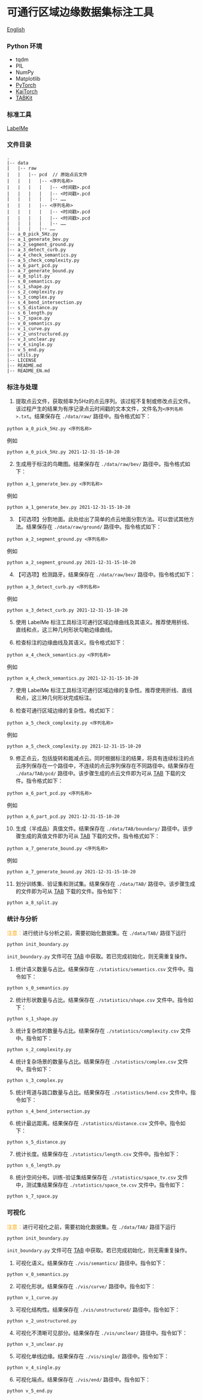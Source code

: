 # 可通行区域边缘数据集标注工具

[English](README_EN.md)

### Python 环境
- tqdm
- PIL
- NumPy
- Matplotlib
- [PyTorch](https://pytorch.org)
- [KaiTorch](https://github.com/kaiopen/kaitorch)
- [TABKit](https://github.com/kaiopen/tab_kit)

### 标准工具
[LabelMe](https://github.com/labelmeai/labelme)

### 文件目录
```
.
|-- data
|   |-- raw
|   |   |-- pcd  // 原始点云文件
|   |   |   |-- <序列名称>
|   |   |   |   |-- <时间戳>.pcd
|   |   |   |   |-- <时间戳>.pcd
|   |   |   |   |-- ……
|   |   |   |-- <序列名称>
|   |   |   |   |-- <时间戳>.pcd
|   |   |   |   |-- <时间戳>.pcd
|   |   |   |   |-- ……
|   |   |   |-- ……
|-- a_0_pick_5Hz.py
|-- a_1_generate_bev.py
|-- a_2_segment_ground.py
|-- a_3_detect_curb.py
|-- a_4_check_semantics.py
|-- a_5_check_complexity.py
|-- a_6_part_pcd.py
|-- a_7_generate_bound.py
|-- a_8_split.py
|-- s_0_semantics.py
|-- s_1_shape.py
|-- s_2_complexity.py
|-- s_3_complex.py
|-- s_4_bend_intersection.py
|-- s_5_distance.py
|-- s_6_length.py
|-- s_7_space.py
|-- v_0_semantics.py
|-- v_1_curve.py
|-- v_2_unstructured.py
|-- v_3_unclear.py
|-- v_4_single.py
|-- v_5_end.py
|-- utils.py
|-- LICENSE
|-- README.md
|-- README_EN.md
```

### 标注与处理
1. 提取点云文件，获取频率为5Hz的点云序列。该过程不复制或修改点云文件。该过程产生的结果为有序记录点云时间戳的文本文件，文件名为`<序列名称>.txt`。结果保存在 `./data/raw/` 路径中。指令格式如下：
```
python a_0_pick_5Hz.py <序列名称>
```
例如
```shell
python a_0_pick_5Hz.py 2021-12-31-15-10-20
```

2. 生成用于标注的鸟瞰图。结果保存在 `./data/raw/bev/` 路径中。指令格式如下：
```
python a_1_generate_bev.py <序列名称>
```
例如
```shell
python a_1_generate_bev.py 2021-12-31-15-10-20
```

3. 【可选项】分割地面。此处给出了简单的点云地面分割方法。可以尝试其他方法。结果保存在 `./data/raw/ground/` 路径中。指令格式如下：
```
python a_2_segment_ground.py <序列名称>
```
例如
```shell
python a_2_segment_ground.py 2021-12-31-15-10-20
```

4. 【可选项】检测路牙。结果保存在 `./data/raw/bev/` 路径中。指令格式如下：
```
python a_3_detect_curb.py <序列名称>
```
例如
```shell
python a_3_detect_curb.py 2021-12-31-15-10-20
```

5. 使用 LabelMe 标注工具标注可通行区域边缘曲线及其语义。推荐使用折线、直线和点，这三种几何形状勾勒边缘曲线。

6. 检查标注的边缘曲线及其语义。指令格式如下：
```
python a_4_check_semantics.py <序列名称>
```
例如
```shell
python a_4_check_semantics.py 2021-12-31-15-10-20
```

7. 使用 LabelMe 标注工具标注可通行区域边缘的复杂性。推荐使用折线、直线和点，这三种几何形状完成标注。

8. 检查可通行区域边缘的复杂性。格式如下：
```
python a_5_check_complexity.py <序列名称>
```
例如
```shell
python a_5_check_complexity.py 2021-12-31-15-10-20
```

9. 修正点云，包括旋转和裁减点云。同时根据标注的结果，将具有连续标注的点云序列保存在一个路径中，不连续的点云序列保存在不同路径中。结果保存在 `./data/TAB/pcd/` 路径中。该步骤生成的点云文件即为可从 [TAB](https://github.com/kaiopen/tab) 下载的文件。指令格式如下：
```
python a_6_part_pcd.py <序列名称>
```
例如
```shell
python a_6_part_pcd.py 2021-12-31-15-10-20
```

10. 生成（半成品）真值文件。结果保存在 `./data/TAB/boundary/` 路径中。该步骤生成的真值文件即为可从 [TAB](https://github.com/kaiopen/tab) 下载的文件。指令格式如下：
```
python a_7_generate_bound.py <序列名称>
```
例如
```shell
python a_7_generate_bound.py 2021-12-31-15-10-20
```

11. 划分训练集、验证集和测试集。结果保存在 `./data/TAB/` 路径中。该步骤生成的文件即为可从 [TAB](https://github.com/kaiopen/tab) 下载的文件。指令如下：
```shell
python a_8_split.py
```

### 统计与分析

<font color=Orange>注意：</font>进行统计与分析之前，需要初始化数据集。在 `./data/TAB/` 路径下运行
```shell
python init_boundary.py
```

`init_boundary.py` 文件可在 [TAB](https://github.com/kaiopen/tab) 中获取。若已完成初始化，则无需重复操作。

1. 统计语义数量与占比。结果保存在 `./statistics/semantics.csv` 文件中。指令如下：
```shell
python s_0_semantics.py
```

2. 统计形状数量与占比。结果保存在 `./statistics/shape.csv` 文件中。指令如下：
```shell
python s_1_shape.py
```

3. 统计复杂性的数量与占比。结果保存在 `./statistics/complexity.csv` 文件中。指令如下：
```shell
python s_2_complexity.py
```

4. 统计复杂场景的数量与占比。结果保存在 `./statistics/complex.csv` 文件中。指令如下：
```shell
python s_3_complex.py
```

5. 统计弯道与路口数量与占比。结果保存在 `./statistics/bend.csv` 文件中。指令如下：
```shell
python s_4_bend_intersection.py
```

6. 统计最远距离。结果保存在 `./statistics/distance.csv` 文件中。指令如下：
```shell
python s_5_distance.py
```

7. 统计长度。结果保存在 `./statistics/length.csv` 文件中。指令如下：
```shell
python s_6_length.py
```

8. 统计空间分布。训练-验证集结果保存在 `./statistics/space_tv.csv` 文件中，测试集结果保存在 `./statistics/space_te.csv` 文件中。指令如下：
```shell
python s_7_space.py
```

### 可视化
<font color=Orange>注意：</font>进行可视化之前，需要初始化数据集。在 `./data/TAB/` 路径下运行
```shell
python init_boundary.py
```
`init_boundary.py` 文件可在 [TAB](https://github.com/kaiopen/tab) 中获取。若已完成初始化，则无需重复操作。

1. 可视化语义。结果保存在 `./vis/semantics/` 路径中。指令如下：
```shell
python v_0_semantics.py
```

2. 可视化形状。结果保存在 `./vis/curve/` 路径中。指令如下：
```shell
python v_1_curve.py
```

3. 可视化结构性。结果保存在 `./vis/unstructured/` 路径中。指令如下：
```shell
python v_2_unstructured.py
```

4. 可视化不清晰可见部分。结果保存在 `./vis/unclear/` 路径中。指令如下：
```shell
python v_3_unclear.py
```

5. 可视化单线边缘。结果保存在 `./vis/single/` 路径中。指令如下：
```shell
python v_4_single.py
```

6. 可视化端点。结果保存在 `./vis/end/` 路径中。指令如下：
```shell
python v_5_end.py
```
